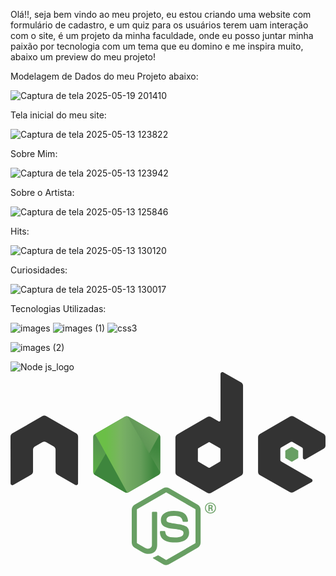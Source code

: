 Olá!!, seja bem vindo ao meu projeto, eu estou criando uma website com formulário de cadastro, e um quiz para os usuários terem uam interação com o site, é um projeto da minha faculdade, onde eu posso juntar minha paixão por tecnologia com um tema que eu domino e me inspira muito, abaixo um preview do meu projeto!


Modelagem de Dados do meu Projeto abaixo:





![Captura de tela 2025-05-19 201410](https://github.com/user-attachments/assets/f4bbbde2-3c8f-4098-abca-e49c6105d004)







Tela inicial do meu site: 


![Captura de tela 2025-05-13 123822](https://github.com/user-attachments/assets/82d12ada-f17d-4de1-b05b-5e07941f1ce8)


Sobre Mim: 


![Captura de tela 2025-05-13 123942](https://github.com/user-attachments/assets/ca9a5ce4-d109-4277-8cbd-3baa3f7d8f81)

Sobre o Artista:


![Captura de tela 2025-05-13 125846](https://github.com/user-attachments/assets/76486579-0e13-4f21-9e2c-6643d7c8220b)

Hits:


![Captura de tela 2025-05-13 130120](https://github.com/user-attachments/assets/0efe5d9f-c05e-4bde-b860-16ae69a4192e)

Curiosidades:

![Captura de tela 2025-05-13 130017](https://github.com/user-attachments/assets/a8d56499-53bc-4126-a597-b8dd6014aa14)





Tecnologias Utilizadas:

![images](https://github.com/user-attachments/assets/d889d118-5193-47e0-863a-c950f2b50cf1) ![images (1)](https://github.com/user-attachments/assets/b7e08ab5-45e0-4518-99c3-f4f271eec6cf) ![css3](https://github.com/user-attachments/assets/a5699cf4-b282-44c5-ad36-42a5d93a2ab9)

![images (2)](https://github.com/user-attachments/assets/aa8f4403-f5a4-4022-a225-5ee45b175a5d)


![Node js_logo](https://github.com/user-attachments/assets/9994100e-bfdc-44c5-83b0-09f63b2c43b6)<svg xmlns="http://www.w3.org/2000/svg" width="589.827" height="361.238" version="1.2" viewBox="0 0 442.37 270.929"><defs><clipPath id="a"><path d="M239.03 226.605l-42.13 24.317c-1.578.91-2.546 2.59-2.546 4.406v48.668c0 1.817.968 3.496 2.546 4.406l42.133 24.336c1.575.907 3.517.907 5.09 0l42.126-24.336c1.57-.91 2.54-2.59 2.54-4.406v-48.668c0-1.816-.97-3.496-2.55-4.406l-42.12-24.317c-.79-.453-1.67-.68-2.55-.68-.88 0-1.76.227-2.55.68"/></clipPath><linearGradient id="b" x1="-.348" x2="1.251" gradientTransform="rotate(116.114 53.1 202.97) scale(86.48)" gradientUnits="userSpaceOnUse"><stop offset=".3" stop-color="#3E863D"/><stop offset=".5" stop-color="#55934F"/><stop offset=".8" stop-color="#5AAD45"/></linearGradient><clipPath id="c"><path d="M195.398 307.086c.403.523.907.976 1.5 1.316l36.14 20.875 6.02 3.46c.9.52 1.926.74 2.934.665.336-.027.672-.09 1-.183l44.434-81.36c-.34-.37-.738-.68-1.184-.94l-27.586-15.93-14.582-8.39c-.414-.24-.863-.41-1.32-.53zm0 0"/></clipPath><linearGradient id="d" x1="-.456" x2=".582" gradientTransform="rotate(-36.46 550.846 -214.337) scale(132.798)" gradientUnits="userSpaceOnUse"><stop offset=".57" stop-color="#3E863D"/><stop offset=".72" stop-color="#619857"/><stop offset="1" stop-color="#76AC64"/></linearGradient><clipPath id="e"><path d="M241.066 225.953c-.707.07-1.398.29-2.035.652l-42.01 24.247 45.3 82.51c.63-.09 1.25-.3 1.81-.624l42.13-24.336c1.3-.754 2.19-2.03 2.46-3.476l-46.18-78.89c-.34-.067-.68-.102-1.03-.102-.14 0-.28.007-.42.02"/></clipPath><linearGradient id="f" x1=".043" x2=".984" gradientTransform="translate(192.862 279.652) scale(97.417)" gradientUnits="userSpaceOnUse"><stop offset=".16" stop-color="#6BBF47"/><stop offset=".38" stop-color="#79B461"/><stop offset=".47" stop-color="#75AC64"/><stop offset=".7" stop-color="#659E5A"/><stop offset=".9" stop-color="#3E863D"/></linearGradient></defs><path fill="#689f63" d="M218.647 270.93c-1.46 0-2.91-.383-4.19-1.12l-13.337-7.896c-1.992-1.114-1.02-1.508-.363-1.735 2.656-.93 3.195-1.14 6.03-2.75.298-.17.688-.11.993.07l10.246 6.08c.37.2.895.2 1.238 0l39.95-23.06c.37-.21.61-.64.61-1.08v-46.1c0-.46-.24-.87-.618-1.1l-39.934-23.04c-.37-.22-.86-.22-1.23 0l-39.926 23.04c-.387.22-.633.65-.633 1.09v46.1c0 .44.24.86.62 1.07l10.94 6.32c5.94 2.97 9.57-.53 9.57-4.05v-45.5c0-.65.51-1.15 1.16-1.15h5.06c.63 0 1.15.5 1.15 1.15v45.52c0 7.92-4.32 12.47-11.83 12.47-2.31 0-4.13 0-9.21-2.5l-10.48-6.04c-2.59-1.5-4.19-4.3-4.19-7.29v-46.1c0-3 1.6-5.8 4.19-7.28l39.99-23.07c2.53-1.43 5.89-1.43 8.4 0l39.94 23.08c2.58 1.49 4.19 4.28 4.19 7.28v46.1c0 2.99-1.61 5.78-4.19 7.28l-39.94 23.07c-1.28.74-2.73 1.12-4.21 1.12"/><path fill="#689f63" d="M230.987 239.164c-17.48 0-21.145-8.024-21.145-14.754 0-.64.516-1.15 1.157-1.15h5.16c.57 0 1.05.415 1.14.978.78 5.258 3.1 7.91 13.67 7.91 8.42 0 12-1.902 12-6.367 0-2.57-1.02-4.48-14.1-5.76-10.94-1.08-17.7-3.49-17.7-12.24 0-8.06 6.8-12.86 18.19-12.86 12.79 0 19.13 4.44 19.93 13.98.03.33-.09.65-.31.89-.22.23-.53.37-.85.37h-5.19c-.54 0-1.01-.38-1.12-.9-1.25-5.53-4.27-7.3-12.48-7.3-9.19 0-10.26 3.2-10.26 5.6 0 2.91 1.26 3.76 13.66 5.4 12.28 1.63 18.11 3.93 18.11 12.56 0 8.7-7.26 13.69-19.92 13.69m48.66-48.89h1.34c1.1 0 1.31-.77 1.31-1.22 0-1.18-.81-1.18-1.26-1.18h-1.38zm-1.63-3.78h2.97c1.02 0 3.02 0 3.02 2.28 0 1.59-1.02 1.92-1.63 2.12 1.19.08 1.27.86 1.43 1.96.08.69.21 1.88.45 2.28h-1.83c-.05-.4-.33-2.6-.33-2.72-.12-.49-.29-.73-.9-.73h-1.51v3.46h-1.67zm-3.57 4.3c0 3.58 2.89 6.48 6.44 6.48 3.58 0 6.47-2.96 6.47-6.48 0-3.59-2.93-6.44-6.48-6.44-3.5 0-6.44 2.81-6.44 6.43m14.16.03c0 4.24-3.47 7.7-7.7 7.7-4.2 0-7.7-3.42-7.7-7.7 0-4.36 3.58-7.7 7.7-7.7 4.15 0 7.69 3.35 7.69 7.7"/><path fill="#333" fill-rule="evenodd" d="M94.936 90.55c0-1.84-.97-3.53-2.558-4.445l-42.356-24.37c-.715-.42-1.516-.64-2.328-.67h-.438c-.812.03-1.613.25-2.34.67L2.562 86.105C.984 87.025 0 88.715 0 90.555l.093 65.64c0 .91.47 1.76 1.27 2.21.78.48 1.76.48 2.54 0l25.18-14.42c1.59-.946 2.56-2.618 2.56-4.44V108.88c0-1.83.97-3.52 2.555-4.43l10.72-6.174c.796-.46 1.67-.688 2.56-.688.876 0 1.77.226 2.544.687l10.715 6.172c1.586.91 2.56 2.6 2.56 4.43v30.663c0 1.82.983 3.5 2.565 4.44l25.164 14.41c.79.47 1.773.47 2.56 0 .776-.45 1.268-1.3 1.268-2.21zm199.868 34.176c0 .457-.243.88-.64 1.106l-14.548 8.386c-.395.227-.883.227-1.277 0l-14.55-8.386c-.4-.227-.64-.65-.64-1.106V107.93c0-.458.24-.88.63-1.11l14.54-8.4c.4-.23.89-.23 1.29 0l14.55 8.4c.4.23.64.652.64 1.11zM298.734.324c-.794-.442-1.76-.43-2.544.027-.78.46-1.262 1.3-1.262 2.21v65c0 .64-.34 1.23-.894 1.55-.55.32-1.235.32-1.79 0L281.634 63c-1.58-.914-3.526-.914-5.112 0l-42.37 24.453c-1.583.91-2.56 2.6-2.56 4.42v48.92c0 1.83.977 3.51 2.56 4.43l42.37 24.47c1.582.91 3.53.91 5.117 0l42.37-24.48c1.58-.92 2.56-2.6 2.56-4.43V18.863c0-1.856-1.01-3.563-2.63-4.47zm141.093 107.164c1.574-.914 2.543-2.602 2.543-4.422V91.21c0-1.824-.97-3.507-2.547-4.425l-42.1-24.44c-1.59-.92-3.54-.92-5.13 0l-42.36 24.45c-1.59.92-2.56 2.6-2.56 4.43v48.9c0 1.84.99 3.54 2.58 4.45l42.09 23.99c1.55.89 3.45.9 5.02.03l25.46-14.15c.8-.45 1.31-1.3 1.31-2.22 0-.92-.49-1.78-1.29-2.23l-42.62-24.46c-.8-.45-1.29-1.3-1.29-2.21v-15.34c0-.916.48-1.76 1.28-2.216l13.26-7.65c.79-.46 1.76-.46 2.55 0l13.27 7.65c.79.45 1.28 1.3 1.28 2.21v12.06c0 .91.49 1.76 1.28 2.22.79.45 1.77.45 2.56-.01zm0 0"/><path fill="#689f63" fill-rule="evenodd" d="M394.538 105.2c.3-.177.676-.177.98 0l8.13 4.69c.304.176.49.5.49.85v9.39c0 .35-.186.674-.49.85l-8.13 4.69c-.304.177-.68.177-.98 0l-8.125-4.69c-.31-.176-.5-.5-.5-.85v-9.39c0-.35.18-.674.49-.85zm0 0"/><g clip-path="url(#a)" transform="translate(-78.306 -164.016)"><path fill="url(#b)" d="M331.363 246.793l-118.715-58.19-60.87 124.174L270.49 370.97zm0 0"/></g><g clip-path="url(#c)" transform="translate(-78.306 -164.016)"><path fill="url(#d)" d="M144.07 264.004l83.825 113.453 110.86-81.906-83.83-113.45zm0 0"/></g><g clip-path="url(#e)" transform="translate(-78.306 -164.016)"><path fill="url(#f)" d="M197.02 225.934v107.43h91.683v-107.43zm0 0"/></g></svg>





